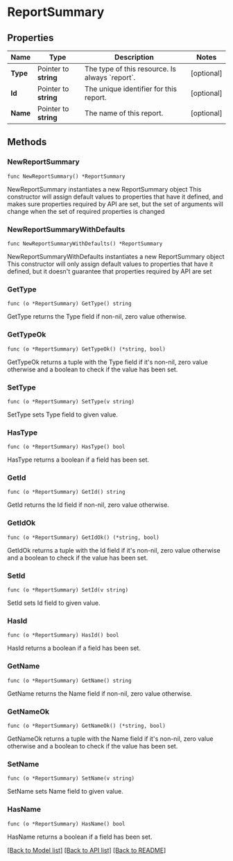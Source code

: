 # ReportSummary

## Properties

Name | Type | Description | Notes
------------ | ------------- | ------------- | -------------
**Type** | Pointer to **string** | The type of this resource. Is always &#x60;report&#x60;. | [optional] 
**Id** | Pointer to **string** | The unique identifier for this report. | [optional] 
**Name** | Pointer to **string** | The name of this report. | [optional] 

## Methods

### NewReportSummary

`func NewReportSummary() *ReportSummary`

NewReportSummary instantiates a new ReportSummary object
This constructor will assign default values to properties that have it defined,
and makes sure properties required by API are set, but the set of arguments
will change when the set of required properties is changed

### NewReportSummaryWithDefaults

`func NewReportSummaryWithDefaults() *ReportSummary`

NewReportSummaryWithDefaults instantiates a new ReportSummary object
This constructor will only assign default values to properties that have it defined,
but it doesn't guarantee that properties required by API are set

### GetType

`func (o *ReportSummary) GetType() string`

GetType returns the Type field if non-nil, zero value otherwise.

### GetTypeOk

`func (o *ReportSummary) GetTypeOk() (*string, bool)`

GetTypeOk returns a tuple with the Type field if it's non-nil, zero value otherwise
and a boolean to check if the value has been set.

### SetType

`func (o *ReportSummary) SetType(v string)`

SetType sets Type field to given value.

### HasType

`func (o *ReportSummary) HasType() bool`

HasType returns a boolean if a field has been set.

### GetId

`func (o *ReportSummary) GetId() string`

GetId returns the Id field if non-nil, zero value otherwise.

### GetIdOk

`func (o *ReportSummary) GetIdOk() (*string, bool)`

GetIdOk returns a tuple with the Id field if it's non-nil, zero value otherwise
and a boolean to check if the value has been set.

### SetId

`func (o *ReportSummary) SetId(v string)`

SetId sets Id field to given value.

### HasId

`func (o *ReportSummary) HasId() bool`

HasId returns a boolean if a field has been set.

### GetName

`func (o *ReportSummary) GetName() string`

GetName returns the Name field if non-nil, zero value otherwise.

### GetNameOk

`func (o *ReportSummary) GetNameOk() (*string, bool)`

GetNameOk returns a tuple with the Name field if it's non-nil, zero value otherwise
and a boolean to check if the value has been set.

### SetName

`func (o *ReportSummary) SetName(v string)`

SetName sets Name field to given value.

### HasName

`func (o *ReportSummary) HasName() bool`

HasName returns a boolean if a field has been set.


[[Back to Model list]](../README.md#documentation-for-models) [[Back to API list]](../README.md#documentation-for-api-endpoints) [[Back to README]](../README.md)


